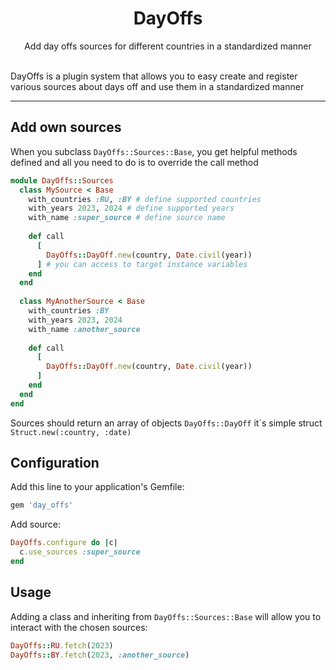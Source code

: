 <div align="center">
  <h1>DayOffs</h1>
  Add day offs sources for different countries in a standardized manner
  <br /><br />
</div>

DayOffs is a plugin system that allows you to easy create and register various sources about days off and use them in a standardized manner

---

## Add own sources

When you subclass ```DayOffs::Sources::Base```, you get helpful methods defined and all you need to do is to override the call method

```ruby
module DayOffs::Sources
  class MySource < Base
    with_countries :RU, :BY # define supported countries
    with_years 2023, 2024 # define supported years
    with_name :super_source # define source name
    
    def call
      [
        DayOffs::DayOff.new(country, Date.civil(year))
      ] # you can access to target instance variables
    end
  end
  
  class MyAnotherSource < Base
    with_countries :BY
    with_years 2023, 2024
    with_name :another_source
    
    def call
      [
        DayOffs::DayOff.new(country, Date.civil(year))
      ]
    end
  end
end
```

Sources should return an array of objects ``DayOffs::DayOff`` it`s simple struct ``Struct.new(:country, :date)``

## Configuration

Add this line to your application's Gemfile:

```ruby
gem 'day_offs'
```

Add source:

```ruby
DayOffs.configure do |c|
  c.use_sources :super_source
end
```

## Usage

Adding a class and inheriting from `DayOffs::Sources::Base` will allow you to interact with the chosen sources:

```ruby
DayOffs::RU.fetch(2023)
DayOffs::BY.fetch(2023, :another_source)
```
